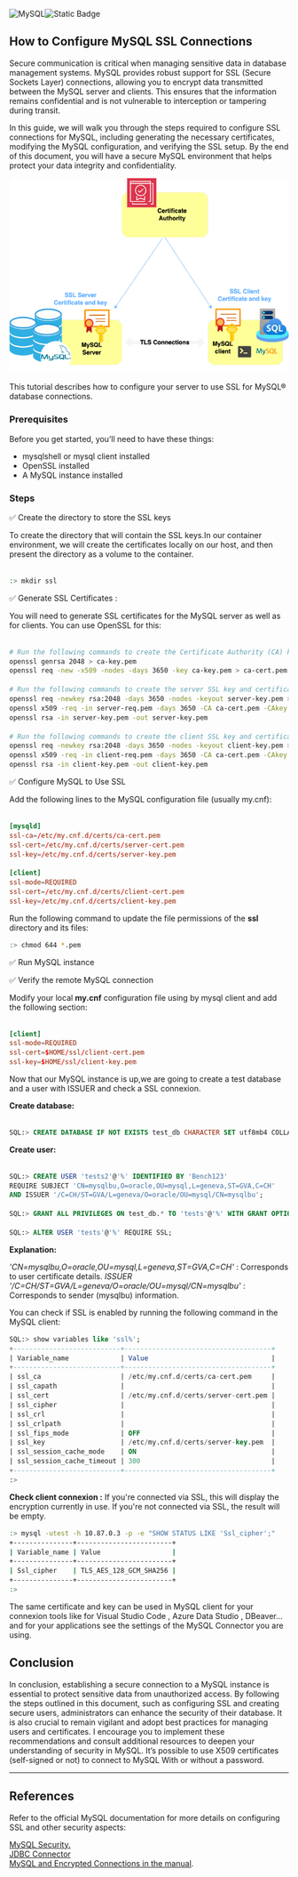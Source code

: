 ![MySQL](https://img.shields.io/badge/MySQL-4479A1?style=flat&logo=mysql&logoColor=white)![Static Badge](https://img.shields.io/badge/ssl-V3.4.0-blue:)



## How to Configure MySQL SSL Connections

Secure communication is critical when managing sensitive data in database management systems. MySQL provides robust support for SSL (Secure Sockets Layer) connections, allowing you to encrypt data transmitted between the MySQL server and clients. This ensures that the information remains confidential and is not vulnerable to interception or tampering during transit.

In this guide, we will walk you through the steps required to configure SSL connections for MySQL, including generating the necessary certificates, modifying the MySQL configuration, and verifying the SSL setup. By the end of this document, you will have a secure MySQL environment that helps protect your data integrity and confidentiality.

![mysql-ssl.png](images/mysql-ssl.png)


This tutorial describes how to configure your server to use SSL for MySQL® database connections. 


### Prerequisites
Before you get started, you’ll need to have these things:

- mysqlshell or mysql client installed
- OpenSSL installed
- A MySQL instance installed

### Steps

✅ Create the directory to store the SSL keys

To create the directory that will contain the SSL keys.In our container environment, we will create the certificates locally on our host, and then present the directory as a volume to the container.

```bash

:> mkdir ssl
```


✅ Generate SSL Certificates :

You will need to generate SSL certificates for the MySQL server as well as for clients. You can use OpenSSL for this:

```bash

# Run the following commands to create the Certificate Authority (CA) keys: 
openssl genrsa 2048 > ca-key.pem
openssl req -new -x509 -nodes -days 3650 -key ca-key.pem > ca-cert.pem

# Run the following commands to create the server SSL key and certificate: 
openssl req -newkey rsa:2048 -days 3650 -nodes -keyout server-key.pem > server-req.pem
openssl x509 -req -in server-req.pem -days 3650 -CA ca-cert.pem -CAkey ca-key.pem -set_serial 01 > server-cert.pem
openssl rsa -in server-key.pem -out server-key.pem

# Run the following commands to create the client SSL key and certificate: 
openssl req -newkey rsa:2048 -days 3650 -nodes -keyout client-key.pem > client-req.pem
openssl x509 -req -in client-req.pem -days 3650 -CA ca-cert.pem -CAkey ca-key.pem -set_serial 01 > client-cert.pem
openssl rsa -in client-key.pem -out client-key.pem
```

✅ Configure MySQL to Use SSL

Add the following lines to the MySQL configuration file (usually my.cnf):


```toml

[mysqld]
ssl-ca=/etc/my.cnf.d/certs/ca-cert.pem
ssl-cert=/etc/my.cnf.d/certs/server-cert.pem
ssl-key=/etc/my.cnf.d/certs/server-key.pem

[client]
ssl-mode=REQUIRED
ssl-cert=/etc/my.cnf.d/certs/client-cert.pem
ssl-key=/etc/my.cnf.d/certs/client-key.pem

```

Run the following command to update the file permissions of the **ssl** directory and its files: 
```bash
:> chmod 644 *.pem
```

✅ Run MySQL instance

✅ Verify  the remote MySQL connection

Modify your local **my.cnf** configuration file using by mysql client and add the following section:

```toml

[client]
ssl-mode=REQUIRED
ssl-cert=$HOME/ssl/client-cert.pem
ssl-key=$HOME/ssl/client-key.pem

```


Now that our MySQL instance is up,we are going to create a test database and a user with ISSUER and check a SSL connexion.

**Create database:**
```sql

SQL:> CREATE DATABASE IF NOT EXISTS test_db CHARACTER SET utf8mb4 COLLATE utf8mb4_general_ci;

```

**Create user:**
```sql

SQL:> CREATE USER 'tests2'@'%' IDENTIFIED BY 'Bench123'
REQUIRE SUBJECT 'CN=mysqlbu,O=oracle,OU=mysql,L=geneva,ST=GVA,C=CH' 
AND ISSUER '/C=CH/ST=GVA/L=geneva/O=oracle/OU=mysql/CN=mysqlbu';

SQL:> GRANT ALL PRIVILEGES ON test_db.* TO 'tests'@'%' WITH GRANT OPTION;

SQL:> ALTER USER 'tests'@'%' REQUIRE SSL;

````

**Explanation:**

*'CN=mysqlbu,O=oracle,OU=mysql,L=geneva,ST=GVA,C=CH'*  : Corresponds to user certificate details.
*ISSUER '/C=CH/ST=GVA/L=geneva/O=oracle/OU=mysql/CN=mysqlbu'* : Corresponds to sender (mysqlbu) information.


You can check if SSL is enabled by running the following command in the MySQL client:

```sql
SQL:> show variables like 'ssl%'; 
+---------------------------+-------------------------------------+
| Variable_name             | Value                               |
+---------------------------+-------------------------------------+
| ssl_ca                    | /etc/my.cnf.d/certs/ca-cert.pem     |
| ssl_capath                |                                     |
| ssl_cert                  | /etc/my.cnf.d/certs/server-cert.pem |
| ssl_cipher                |                                     |
| ssl_crl                   |                                     |
| ssl_crlpath               |                                     |
| ssl_fips_mode             | OFF                                 |
| ssl_key                   | /etc/my.cnf.d/certs/server-key.pem  |
| ssl_session_cache_mode    | ON                                  |
| ssl_session_cache_timeout | 300                                 |
+---------------------------+-------------------------------------+
:>
````

**Check client connexion  :**
If you're connected via SSL, this will display the encryption currently in use. If you're not connected via SSL, the result will be empty.

```bash
:> mysql -utest -h 10.87.0.3 -p -e "SHOW STATUS LIKE 'Ssl_cipher';"
+---------------+------------------------+
| Variable_name | Value                  |
+---------------+------------------------+
| Ssl_cipher    | TLS_AES_128_GCM_SHA256 |
+---------------+------------------------+
:>
```

The same certificate and key can be used in MySQL client  for your connexion tools like  for Visual Studio Code , Azure Data Studio , DBeaver... and for your applications see the settings of the MySQL Connector you are using.

## Conclusion

In conclusion, establishing a secure connection to a MySQL instance is essential to protect sensitive data from unauthorized access. By following the steps outlined in this document, such as configuring SSL and creating secure users, administrators can enhance the security of their database. It is also crucial to remain vigilant and adopt best practices for managing users and certificates. I encourage you to implement these recommendations and consult additional resources to deepen your understanding of security in MySQL.
It’s possible to use X509 certificates (self-signed or not) to connect to MySQL With or without a password. 

---

## References

Refer to the official MySQL documentation for more details on configuring SSL and other security aspects:

[MySQL Security.](https://dev.mysql.com/doc/refman/9.0/en/security.html)      
[JDBC Connector](https://dev.mysql.com/doc/connector-j/en/connector-j-reference-configuration-properties.html)   
[MySQL and Encrypted Connections in the manual](https://dev.mysql.com/doc/refman/9.0/en/using-encrypted-connections.html).